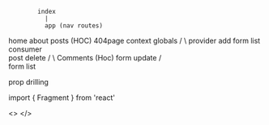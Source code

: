             index
              | 
              app (nav routes)
  home     about     posts (HOC)     404page        context globals
                      /  \                           provider
             add   form   list                         consumer
                           \
                            post delete
                            /  \ 
                  Comments (Hoc) form update
                      /\
                  form  list

prop drilling  

import { Fragment } from 'react'

<Fragment>
</Fragment>


<>
</>